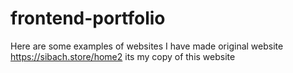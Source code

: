 # frontend-portfolio
Here are some examples of websites I have made
original website https://sibach.store/home2 its my copy of this website
